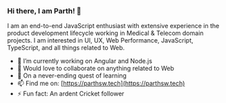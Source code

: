 ### Hi there, I am Parth! 👋 


I am an end-to-end JavaScript enthusiast with extensive experience in the product development lifecycle working in Medical & Telecom domain projects. I am interested in UI, UX, Web Performance, JavaScript, TypeScript, and all things related to Web.

- 🔭 I’m currently working on Angular and Node.js
- 👯 Would love to collaborate on anything related to Web
- 🌱 On a never-ending quest of learning
- 📫 Find me on: [https://parthsw.tech](https://parthsw.tech)
- ⚡️ Fun fact: An ardent Cricket follower

<!--
**parthsw/parthsw** is a ✨ _special_ ✨ repository because its `README.md` (this file) appears on your GitHub profile.

-  I’m currently learning ...
- 👯 I’m looking to collaborate on open-source 
- 
- 💬 Would love to discuss about JavaScript.
- 📫 Online Presence: https://parthsw.tech
-->
